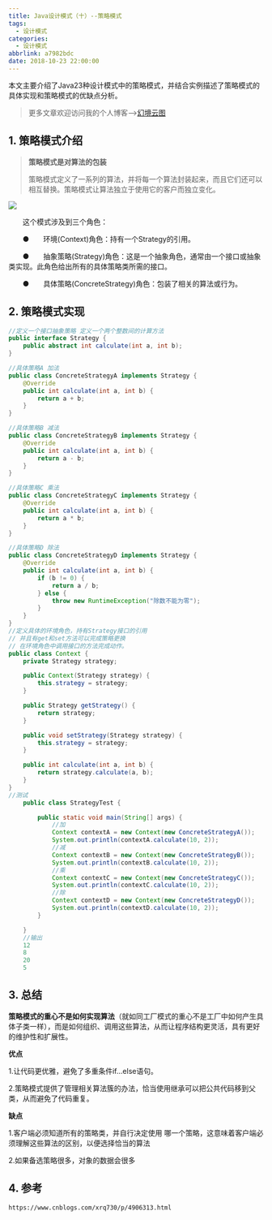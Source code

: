 ```yaml
---
title: Java设计模式（十）--策略模式
tags:
  - 设计模式
categories:
  - 设计模式
abbrlink: a7982bdc
date: 2018-10-23 22:00:00
---
```


本文主要介绍了Java23种设计模式中的策略模式，并结合实例描述了策略模式的具体实现和策略模式的优缺点分析。

<!--more-->

> 更多文章欢迎访问我的个人博客-->[幻境云图](https://www.lixueduan.com/)

## 1. 策略模式介绍

> **策略模式是对算法的包装**
>
> 策略模式定义了一系列的算法，并将每一个算法封装起来，而且它们还可以相互替换。策略模式让算法独立于使用它的客户而独立变化。

![](https://github.com/illusorycloud/illusorycloud.github.io/raw/hexo/myImages/design_pattern/ten-bridge.gif)

　　这个模式涉及到三个角色：

　　●　　环境(Context)角色：持有一个Strategy的引用。

　　●　　抽象策略(Strategy)角色：这是一个抽象角色，通常由一个接口或抽象类实现。此角色给出所有的具体策略类所需的接口。

　　●　　具体策略(ConcreteStrategy)角色：包装了相关的算法或行为。

## 2. 策略模式实现

```java
//定义一个接口抽象策略 定义一个两个整数间的计算方法
public interface Strategy {
    public abstract int calculate(int a, int b);
}

//具体策略A 加法
public class ConcreteStrategyA implements Strategy {
    @Override
    public int calculate(int a, int b) {
        return a + b;
    }
}

//具体策略B 减法
public class ConcreteStrategyB implements Strategy {
    @Override
    public int calculate(int a, int b) {
        return a - b;
    }
}

//具体策略C 乘法
public class ConcreteStrategyC implements Strategy {
    @Override
    public int calculate(int a, int b) {
        return a * b;
    }
}

//具体策略D 除法
public class ConcreteStrategyD implements Strategy {
    @Override
    public int calculate(int a, int b) {
        if (b != 0) {
            return a / b;
        } else {
            throw new RuntimeException("除数不能为零");
        }
    }
}
//定义具体的环境角色，持有Strategy接口的引用
// 并且有get和set方法可以完成策略更换
// 在环境角色中调用接口的方法完成动作。
public class Context {
    private Strategy strategy;

    public Context(Strategy strategy) {
        this.strategy = strategy;
    }

    public Strategy getStrategy() {
        return strategy;
    }

    public void setStrategy(Strategy strategy) {
        this.strategy = strategy;
    }

    public int calculate(int a, int b) {
        return strategy.calculate(a, b);
    }
}
//测试
    public class StrategyTest {

        public static void main(String[] args) {
            //加
            Context contextA = new Context(new ConcreteStrategyA());
            System.out.println(contextA.calculate(10, 2));
            //减
            Context contextB = new Context(new ConcreteStrategyB());
            System.out.println(contextB.calculate(10, 2));
            //乘
            Context contextC = new Context(new ConcreteStrategyC());
            System.out.println(contextC.calculate(10, 2));
            //除
            Context contextD = new Context(new ConcreteStrategyD());
            System.out.println(contextD.calculate(10, 2));
        }

    }
    //输出
    12
    8
    20
    5
```

## 3. 总结

**策略模式的重心不是如何实现算法**（就如同工厂模式的重心不是工厂中如何产生具体子类一样），而是如何组织、调用这些算法，从而让程序结构更灵活，具有更好的维护性和扩展性。

**优点**

1.让代码更优雅，避免了多重条件if...else语句。

2.策略模式提供了管理相关算法簇的办法，恰当使用继承可以把公共代码移到父类，从而避免了代码重复。

**缺点**

1.客户端必须知道所有的策略类，并自行决定使用 哪一个策略，这意味着客户端必须理解这些算法的区别，以便选择恰当的算法

2.如果备选策略很多，对象的数据会很多

## 4. 参考

`https://www.cnblogs.com/xrq730/p/4906313.html`

